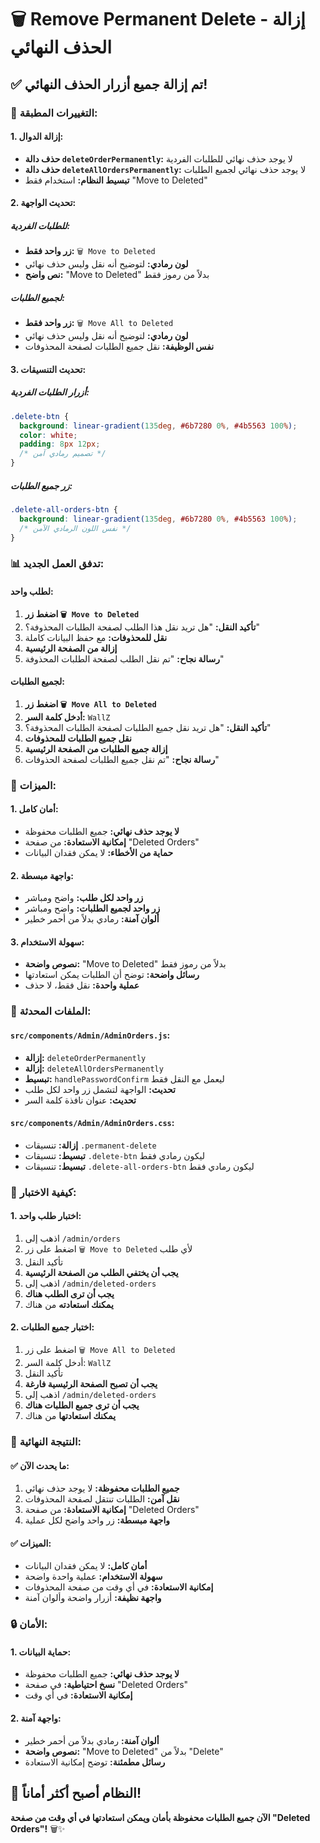 # 🗑️ Remove Permanent Delete - إزالة الحذف النهائي

## ✅ تم إزالة جميع أزرار الحذف النهائي!

### **🎯 التغييرات المطبقة:**

#### **1. إزالة الدوال:**
- **حذف دالة `deleteOrderPermanently`:** لا يوجد حذف نهائي للطلبات الفردية
- **حذف دالة `deleteAllOrdersPermanently`:** لا يوجد حذف نهائي لجميع الطلبات
- **تبسيط النظام:** استخدام فقط "Move to Deleted"

#### **2. تحديث الواجهة:**

##### **للطلبات الفردية:**
- **زر واحد فقط:** `🗑️ Move to Deleted`
- **لون رمادي:** لتوضيح أنه نقل وليس حذف نهائي
- **نص واضح:** "Move to Deleted" بدلاً من رموز فقط

##### **لجميع الطلبات:**
- **زر واحد فقط:** `🗑️ Move All to Deleted`
- **لون رمادي:** لتوضيح أنه نقل وليس حذف نهائي
- **نفس الوظيفة:** نقل جميع الطلبات لصفحة المحذوفات

#### **3. تحديث التنسيقات:**

##### **أزرار الطلبات الفردية:**
```css
.delete-btn {
  background: linear-gradient(135deg, #6b7280 0%, #4b5563 100%);
  color: white;
  padding: 8px 12px;
  /* تصميم رمادي آمن */
}
```

##### **زر جميع الطلبات:**
```css
.delete-all-orders-btn {
  background: linear-gradient(135deg, #6b7280 0%, #4b5563 100%);
  /* نفس اللون الرمادي الآمن */
}
```

### **📊 تدفق العمل الجديد:**

#### **لطلب واحد:**
1. **اضغط زر `🗑️ Move to Deleted`**
2. **تأكيد النقل:** "هل تريد نقل هذا الطلب لصفحة الطلبات المحذوفة؟"
3. **نقل للمحذوفات:** مع حفظ البيانات كاملة
4. **إزالة من الصفحة الرئيسية**
5. **رسالة نجاح:** "تم نقل الطلب لصفحة الطلبات المحذوفة"

#### **لجميع الطلبات:**
1. **اضغط زر `🗑️ Move All to Deleted`**
2. **أدخل كلمة السر:** `WallZ`
3. **تأكيد النقل:** "هل تريد نقل جميع الطلبات لصفحة الطلبات المحذوفة؟"
4. **نقل جميع الطلبات للمحذوفات**
5. **إزالة جميع الطلبات من الصفحة الرئيسية**
6. **رسالة نجاح:** "تم نقل جميع الطلبات لصفحة الحذوفات"

### **🎯 الميزات:**

#### **1. أمان كامل:**
- **لا يوجد حذف نهائي:** جميع الطلبات محفوظة
- **إمكانية الاستعادة:** من صفحة "Deleted Orders"
- **حماية من الأخطاء:** لا يمكن فقدان البيانات

#### **2. واجهة مبسطة:**
- **زر واحد لكل طلب:** واضح ومباشر
- **زر واحد لجميع الطلبات:** واضح ومباشر
- **ألوان آمنة:** رمادي بدلاً من أحمر خطير

#### **3. سهولة الاستخدام:**
- **نصوص واضحة:** "Move to Deleted" بدلاً من رموز فقط
- **رسائل واضحة:** توضح أن الطلبات يمكن استعادتها
- **عملية واحدة:** نقل فقط، لا حذف

### **📁 الملفات المحدثة:**

#### **`src/components/Admin/AdminOrders.js`:**
- **إزالة:** `deleteOrderPermanently`
- **إزالة:** `deleteAllOrdersPermanently`
- **تبسيط:** `handlePasswordConfirm` ليعمل مع النقل فقط
- **تحديث:** الواجهة لتشمل زر واحد لكل طلب
- **تحديث:** عنوان نافذة كلمة السر

#### **`src/components/Admin/AdminOrders.css`:**
- **إزالة:** تنسيقات `.permanent-delete`
- **تبسيط:** تنسيقات `.delete-btn` ليكون رمادي فقط
- **تبسيط:** تنسيقات `.delete-all-orders-btn` ليكون رمادي فقط

### **🧪 كيفية الاختبار:**

#### **1. اختبار طلب واحد:**
1. اذهب إلى `/admin/orders`
2. اضغط على زر `🗑️ Move to Deleted` لأي طلب
3. تأكيد النقل
4. **يجب أن يختفي الطلب من الصفحة الرئيسية**
5. اذهب إلى `/admin/deleted-orders`
6. **يجب أن ترى الطلب هناك**
7. **يمكنك استعادته** من هناك

#### **2. اختبار جميع الطلبات:**
1. اضغط على زر `🗑️ Move All to Deleted`
2. أدخل كلمة السر: `WallZ`
3. تأكيد النقل
4. **يجب أن تصبح الصفحة الرئيسية فارغة**
5. اذهب إلى `/admin/deleted-orders`
6. **يجب أن ترى جميع الطلبات هناك**
7. **يمكنك استعادتها** من هناك

### **🎯 النتيجة النهائية:**

#### **✅ ما يحدث الآن:**
1. **جميع الطلبات محفوظة:** لا يوجد حذف نهائي
2. **نقل آمن:** الطلبات تنتقل لصفحة المحذوفات
3. **إمكانية الاستعادة:** من صفحة "Deleted Orders"
4. **واجهة مبسطة:** زر واحد واضح لكل عملية

#### **✅ الميزات:**
- **أمان كامل:** لا يمكن فقدان البيانات
- **سهولة الاستخدام:** عملية واحدة واضحة
- **إمكانية الاستعادة:** في أي وقت من صفحة المحذوفات
- **واجهة نظيفة:** أزرار واضحة وألوان آمنة

### **🔒 الأمان:**

#### **1. حماية البيانات:**
- **لا يوجد حذف نهائي:** جميع الطلبات محفوظة
- **نسخ احتياطية:** في صفحة "Deleted Orders"
- **إمكانية الاستعادة:** في أي وقت

#### **2. واجهة آمنة:**
- **ألوان آمنة:** رمادي بدلاً من أحمر خطير
- **نصوص واضحة:** "Move to Deleted" بدلاً من "Delete"
- **رسائل مطمئنة:** توضح إمكانية الاستعادة

## 🎉 النظام أصبح أكثر أماناً!

**الآن جميع الطلبات محفوظة بأمان ويمكن استعادتها في أي وقت من صفحة "Deleted Orders"!** 🗑️✨



